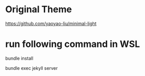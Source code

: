 # Original Theme

https://github.com/yaoyao-liu/minimal-light

# run following command in WSL

bundle install

bundle exec jekyll server
